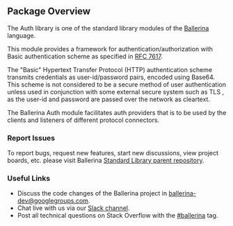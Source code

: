 ## Package Overview

The Auth library is one of the standard library modules of the [Ballerina](https://ballerina.io/) language.

This module provides a framework for authentication/authorization with Basic authentication scheme as specified in [RFC 7617](https://datatracker.ietf.org/doc/html/rfc7617).

The "Basic" Hypertext Transfer Protocol (HTTP) authentication scheme transmits credentials as user-id/password pairs, encoded using Base64. This scheme is not considered to be a secure method of user authentication unless used in conjunction with some external secure system such as TLS , as the user-id and password are passed over the network as cleartext.

The Ballerina Auth module facilitates auth providers that is to be used by the clients and listeners of different protocol connectors.

### Report Issues

To report bugs, request new features, start new discussions, view project boards, etc. please visit Ballerina
[Standard Library parent repository](https://github.com/ballerina-platform/ballerina-standard-library).

### Useful Links
- Discuss the code changes of the Ballerina project in [ballerina-dev@googlegroups.com](mailto:ballerina-dev@googlegroups.com).
- Chat live with us via our [Slack channel](https://ballerina.io/community/slack/).
- Post all technical questions on Stack Overflow with the [#ballerina](https://stackoverflow.com/questions/tagged/ballerina) tag.
